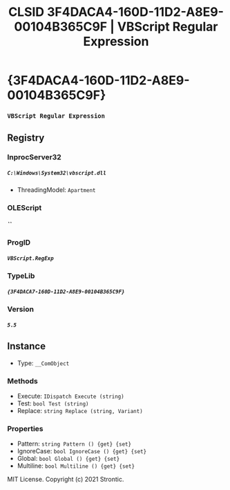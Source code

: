 ﻿---
title: "CLSID 3F4DACA4-160D-11D2-A8E9-00104B365C9F | VBScript Regular Expression"
excerpt: What is COM-Object CLSID 3F4DACA4-160D-11D2-A8E9-00104B365C9F?
---

# {3F4DACA4-160D-11D2-A8E9-00104B365C9F}

### `VBScript Regular Expression`

## Registry


### InprocServer32

##### `C:\Windows\System32\vbscript.dll`
* ThreadingModel: `Apartment`

### OLEScript

##### ``

### ProgID

##### `VBScript.RegExp`

### TypeLib

##### `{3F4DACA7-160D-11D2-A8E9-00104B365C9F}`

### Version

##### `5.5`

## Instance

* Type: `__ComObject`

### Methods

* Execute: `IDispatch Execute (string)`
* Test: `bool Test (string)`
* Replace: `string Replace (string, Variant)`

### Properties

* Pattern: `string Pattern () {get} {set} `
* IgnoreCase: `bool IgnoreCase () {get} {set} `
* Global: `bool Global () {get} {set} `
* Multiline: `bool Multiline () {get} {set} `

MIT License. Copyright (c) 2021 Strontic.


